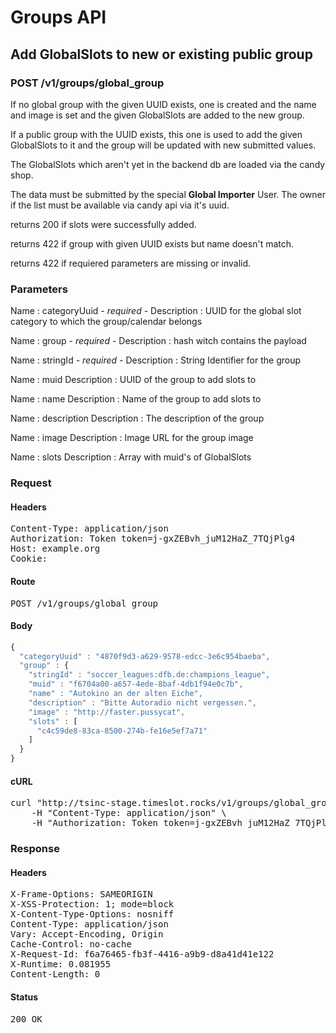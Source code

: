 # Groups API

## Add GlobalSlots to new or existing public group

### POST /v1/groups/global_group

If no global group with the given UUID exists, one is created and the name and image is set and the given GlobalSlots are added to the new group.

If a public group with the UUID exists, this one is used to add the given GlobalSlots to it and the group will be updated with new submitted values.

The GlobalSlots which aren&#39;t yet in the backend db are loaded via the candy shop.

The data must be submitted by the special **Global Importer** User. The owner if the list must be available via candy api via it&#39;s uuid.

returns 200 if slots were successfully added.

returns 422 if group with given UUID exists but name doesn&#39;t match.

returns 422 if requiered parameters are missing or invalid.

### Parameters

Name : categoryUuid *- required -*
Description : UUID for the global slot category to which the group/calendar belongs

Name : group *- required -*
Description : hash witch contains the payload

Name : stringId *- required -*
Description : String Identifier for the group

Name : muid
Description : UUID of the group to add slots to

Name : name
Description : Name of the group to add slots to

Name : description
Description : The description of the group

Name : image
Description : Image URL for the group image

Name : slots
Description : Array with muid&#39;s of GlobalSlots

### Request

#### Headers

<pre>Content-Type: application/json
Authorization: Token token=j-gxZEBvh_juM12HaZ_7TQjPlg4
Host: example.org
Cookie: </pre>

#### Route

<pre>POST /v1/groups/global_group</pre>

#### Body
```javascript
{
  "categoryUuid" : "4870f9d3-a629-9578-edcc-3e6c954baeba",
  "group" : {
    "stringId" : "soccer_leagues:dfb.de:champions_league",
    "muid" : "f6704a00-a657-4ede-8baf-4db1f94e0c7b",
    "name" : "Autokino an der alten Eiche",
    "description" : "Bitte Autoradio nicht vergessen.",
    "image" : "http://faster.pussycat",
    "slots" : [
      "c4c59de8-83ca-8500-274b-fe16e5ef7a71"
    ]
  }
}
```


#### cURL

<pre class="request">curl &quot;http://tsinc-stage.timeslot.rocks/v1/groups/global_group&quot; -d &#39;{&quot;categoryUuid&quot;:&quot;4870f9d3-a629-9578-edcc-3e6c954baeba&quot;,&quot;group&quot;:{&quot;stringId&quot;:&quot;soccer_leagues:dfb.de:champions_league&quot;,&quot;muid&quot;:&quot;f6704a00-a657-4ede-8baf-4db1f94e0c7b&quot;,&quot;name&quot;:&quot;Autokino an der alten Eiche&quot;,&quot;description&quot;:&quot;Bitte Autoradio nicht vergessen.&quot;,&quot;image&quot;:&quot;http://faster.pussycat&quot;,&quot;slots&quot;:[&quot;c4c59de8-83ca-8500-274b-fe16e5ef7a71&quot;]}}&#39; -X POST \
	-H &quot;Content-Type: application/json&quot; \
	-H &quot;Authorization: Token token=j-gxZEBvh_juM12HaZ_7TQjPlg4&quot;</pre>

### Response

#### Headers

<pre>X-Frame-Options: SAMEORIGIN
X-XSS-Protection: 1; mode=block
X-Content-Type-Options: nosniff
Content-Type: application/json
Vary: Accept-Encoding, Origin
Cache-Control: no-cache
X-Request-Id: f6a76465-fb3f-4416-a9b9-d8a41d41e122
X-Runtime: 0.081955
Content-Length: 0</pre>

#### Status

<pre>200 OK</pre>

